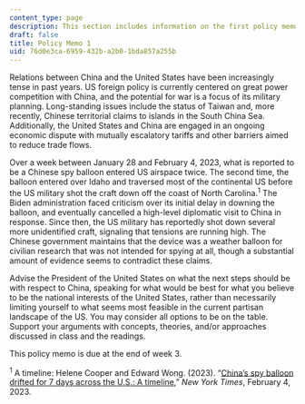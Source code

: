 ```yaml
---
content_type: page
description: This section includes information on the first policy memo.
draft: false
title: Policy Memo 1
uid: 76d0e3ca-6959-432b-a2b0-1bda857a255b
---
```

Relations between China and the United States have been increasingly tense in past years. US foreign policy is currently centered on great power competition with China, and the potential for war is a focus of its military planning. Long-standing issues include the status of Taiwan and, more recently, Chinese territorial claims to islands in the South China Sea. Additionally, the United States and China are engaged in an ongoing economic dispute with mutually escalatory tariffs and other barriers aimed to reduce trade flows.

Over a week between January 28 and February 4, 2023, what is reported to be a Chinese spy balloon entered US airspace twice. The second time, the balloon entered over Idaho and traversed most of the continental US before the US military shot the craft down off the coast of North Carolina.<sup>1</sup> The Biden administration faced criticism over its initial delay in downing the balloon, and eventually cancelled a high-level diplomatic visit to China in response. Since then, the US military has reportedly shot down several more unidentified craft, signaling that tensions are running high. The Chinese government maintains that the device was a weather balloon for civilian research that was not intended for spying at all, though a substantial amount of evidence seems to contradict these claims.

Advise the President of the United States on what the next steps should be with respect to China, speaking for what would be best for what you believe to be the national interests of the United States, rather than necessarily limiting yourself to what seems most feasible in the current partisan landscape of the US. You may consider all options to be on the table. Support your arguments with concepts, theories, and/or approaches discussed in class and the readings.

This policy memo is due at the end of week 3.

​<sup>1</sup> A timeline: Helene Cooper and Edward Wong. (2023). “[China’s spy balloon drifted for 7 days across the U.S.: A timeline](https://www.nytimes.com/2023/02/04/us/china-spy-balloon-time.html),” *New York Times*, February 4, 2023.